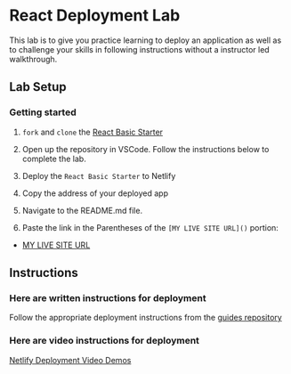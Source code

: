 # React Deployment Lab

This lab is to give you practice learning to deploy an application as well as to challenge your skills in following instructions without a instructor led walkthrough.

## Lab Setup

### Getting started

1. `fork` and `clone` the [React Basic Starter](https://github.com/10-3-pursuit/react-basic-starter)

1. Open up the repository in VSCode. Follow the instructions below to complete the lab.

1. Deploy the `React Basic Starter` to Netlify

1. Copy the address of your deployed app

1. Navigate to the README.md file.

1. Paste the link in the Parentheses of the `[MY LIVE SITE URL]()` portion:

- [MY LIVE SITE URL]()

## Instructions

### Here are written instructions for deployment

Follow the appropriate deployment instructions from the [guides repository](https://github.com/pursuit-curriculum-resources/guide-deployment)

### Here are video instructions for deployment

[Netlify Deployment Video Demos](https://github.com/10-3-pursuit/10-3-resources/blob/main/netlify-deployment.md)
